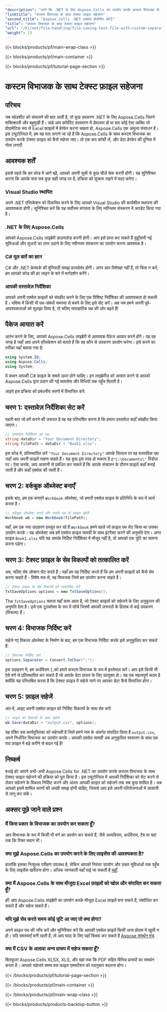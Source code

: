 ```yaml
---
"description": "जानें कि .NET के लिए Aspose.Cells का उपयोग करके कस्टम विभाजक के साथ टेक्स्ट फ़ाइल को कैसे सहेजा जाए। चरण-दर-चरण मार्गदर्शिका और सुझाव शामिल हैं।"
"linktitle": "कस्टम विभाजक के साथ टेक्स्ट फ़ाइल सहेजना"
"second_title": "Aspose.Cells .NET एक्सेल प्रोसेसिंग API"
"title": "कस्टम विभाजक के साथ टेक्स्ट फ़ाइल सहेजना"
"url": "/hi/net/file-handling/file-saving-text-file-with-custom-separator/"
"weight": 13
---
```


{{< blocks/products/pf/main-wrap-class >}}

{{< blocks/products/pf/main-container >}}

{{< blocks/products/pf/tutorial-page-section >}}

# कस्टम विभाजक के साथ टेक्स्ट फ़ाइल सहेजना

## परिचय
जब स्प्रेडशीट को संभालने की बात आती है, तो कुछ उपकरण .NET के लिए Aspose.Cells जितने शक्तिशाली और बहुमुखी हैं। चाहे आप कॉर्पोरेट वातावरण में डेवलपर हों या बस कोई ऐसा व्यक्ति जो प्रोग्रामेटिक रूप से Excel फ़ाइलों में हेरफेर करना चाहता हो, Aspose.Cells एक अमूल्य संसाधन है। इस ट्यूटोरियल में, हम यह पता लगाने जा रहे हैं कि Aspose.Cells के साथ कस्टम विभाजक का उपयोग करके टेक्स्ट फ़ाइल को कैसे सहेजा जाए। तो एक कप कॉफी लें, और डेटा हेरफेर की दुनिया में गोता लगाएँ!
## आवश्यक शर्तें
इससे पहले कि हम कोड में आगे बढ़ें, आपको अपनी सूची से कुछ चीज़ें चेक करनी होंगी। यह सुनिश्चित करना कि आपके पास सब कुछ सही जगह पर है, प्रक्रिया को सुचारू रखने में मदद करेगा।
### Visual Studio स्थापित
अपने .NET एप्लिकेशन को विकसित करने के लिए आपको Visual Studio की कार्यशील स्थापना की आवश्यकता होगी। सुनिश्चित करें कि यह सर्वोत्तम संगतता के लिए नवीनतम संस्करण में अपडेट किया गया है।
### .NET के लिए Aspose.Cells
आपको Aspose.Cells लाइब्रेरी डाउनलोड करनी होगी। आप इसे प्राप्त कर सकते हैं [यहाँ](https://releases.aspose.com/cells/net/)सभी नई सुविधाओं और सुधारों का लाभ उठाने के लिए नवीनतम संस्करण का उपयोग करना आवश्यक है।
### C# मूल बातें का ज्ञान
C# और .NET फ्रेमवर्क की बुनियादी समझ फ़ायदेमंद होगी। अगर आप विशेषज्ञ नहीं हैं, तो चिंता न करें; हम आपको कोड की हर लाइन के बारे में मार्गदर्शन करेंगे।
### आपकी दस्तावेज़ निर्देशिका
आपको अपनी एक्सेल फ़ाइलों को संग्रहीत करने के लिए एक विशिष्ट निर्देशिका की आवश्यकता हो सकती है। भविष्य में किसी भी पथ-संबंधी समस्या से बचने के लिए इसे सेट करें।
अब जब हमने अपनी पूर्व-आवश्यकताओं को सुलझा लिया है, तो चलिए व्यावहारिक पक्ष की ओर बढ़ते हैं!
## पैकेज आयात करें
आरंभ करने के लिए, आपको Aspose.Cells लाइब्रेरी से आवश्यक पैकेज आयात करने होंगे। यह वह जगह है जहाँ आप अपने एप्लिकेशन को बताते हैं कि वह कौन से उपकरण उपयोग करेगा। इसे करने का तरीका यहाँ बताया गया है:
```csharp
using System.IO;
using Aspose.Cells;
using System;
```
ये कथन आपकी C# फ़ाइल के सबसे ऊपर होने चाहिए। इन लाइब्रेरीज़ को आयात करने से आपको Aspose.Cells द्वारा प्रदान की गई क्लासेस और विधियों तक पहुँच मिलती है।

आइये इस प्रक्रिया को प्रबंधनीय चरणों में विभाजित करें:
## चरण 1: दस्तावेज़ निर्देशिका सेट करें
पहली बात जो हमें करने की ज़रूरत है वह यह परिभाषित करना है कि हमारा दस्तावेज़ कहाँ संग्रहीत किया जाएगा। 
```csharp
// दस्तावेज़ निर्देशिका का पथ.
string dataDir = "Your Document Directory";
string filePath = dataDir + "Book1.xlsx";
```
इस कोड में, प्रतिस्थापित करें `"Your Document Directory"` आपके सिस्टम पर वह वास्तविक पथ जहाँ आप अपनी फ़ाइलें रखना चाहते हैं। यह कुछ इस तरह हो सकता है `@"C:\Documents\"` विंडोज़ पर। ऐसा करके, आप आसानी से प्रबंधित कर सकते हैं कि आपके संचालन के दौरान फ़ाइलें कहाँ बनाई जाती हैं और कहाँ एक्सेस की जाती हैं।
## चरण 2: वर्कबुक ऑब्जेक्ट बनाएँ
इसके बाद, हम एक बनाएंगे `Workbook` ऑब्जेक्ट, जो हमारी एक्सेल फ़ाइल के प्रतिनिधि के रूप में कार्य करता है। 
```csharp
// वर्कबुक ऑब्जेक्ट बनाएं और उसके पथ से फ़ाइल खोलें
Workbook wb = new Workbook(filePath);
```
यहाँ, हम एक नया उदाहरण प्रस्तुत कर रहे हैं `Workbook` हमने पहले जो फ़ाइल पथ सेट किया था उसका उपयोग करके। यह ऑब्जेक्ट अब हमें एक्सेल फ़ाइल सामग्री के साथ इंटरैक्ट करने की अनुमति देगा। अगर फ़ाइल `Book1.xlsx` यदि यह आपके निर्दिष्ट निर्देशिका में मौजूद नहीं है, तो आपको एक त्रुटि का सामना करना पड़ेगा।
## चरण 3: टेक्स्ट फ़ाइल के सेव विकल्पों को तत्कालित करें
अब, चलिए सेव ऑप्शन सेट करते हैं। यहाँ हम यह निर्दिष्ट करते हैं कि हम अपनी फ़ाइलों को कैसे सेव करना चाहते हैं - विशेष रूप से, वह विभाजक जिसे हम उपयोग करना चाहते हैं।
```csharp
// टेक्स्ट फ़ाइल के सेव विकल्पों को तत्कालित करें
TxtSaveOptions options = new TxtSaveOptions();
```
The `TxtSaveOptions` क्लास यहाँ काम आता है, जो टेक्स्ट फ़ाइलों को सहेजने के लिए अनुकूलन की अनुमति देता है। इसे एक टूलबॉक्स के रूप में सोचें जिसमें आपकी ज़रूरतों के हिसाब से कई उपकरण (विकल्प) हैं।
## चरण 4: विभाजक निर्दिष्ट करें
सहेजे गए विकल्प ऑब्जेक्ट के निर्माण के बाद, हम एक विभाजक निर्दिष्ट करके इसे अनुकूलित कर सकते हैं:
```csharp
// विभाजक निर्दिष्ट करें
options.Separator = Convert.ToChar(";");
```
इस उदाहरण में, हम अर्धविराम (`;`को हमारे कस्टम विभाजक के रूप में इस्तेमाल करें। आप इसे किसी भी ऐसे वर्ण से प्रतिस्थापित कर सकते हैं जो आपके डेटा प्रारूप के लिए उपयुक्त हो। यह एक महत्वपूर्ण कदम है क्योंकि यह परिभाषित करता है कि टेक्स्ट फ़ाइल में सहेजे जाने पर आपका डेटा कैसे विभाजित होगा।
## चरण 5: फ़ाइल सहेजें
अंत में, आइए अपनी एक्सेल फ़ाइल को निर्दिष्ट विकल्पों के साथ सेव करें!
```csharp
// फ़ाइल को विकल्पों के साथ सहेजें
wb.Save(dataDir + "output.csv", options);
```
यह पंक्ति उस कार्यपुस्तिका को सहेजती है जिसे हमने नाम के अंतर्गत संपादित किया है `output.csv`, अपने निर्धारित विभाजक का उपयोग करके। आपकी एक्सेल सामग्री अब अनुकूलित स्वरूपण के साथ एक पाठ फ़ाइल में बड़े करीने से बदल गई है!
## निष्कर्ष
बधाई हो! आपने अभी-अभी Aspose.Cells for .NET का उपयोग करके कस्टम विभाजक के साथ टेक्स्ट फ़ाइल सहेजने की प्रक्रिया को पूरा किया है। इस ट्यूटोरियल में आपकी निर्देशिका को सेट करने से लेकर सहेजने के विकल्प निर्दिष्ट करने और अंततः आपकी फ़ाइल को सहेजने तक सब कुछ शामिल है। अब आपको इसमें शामिल चरणों की अच्छी समझ होनी चाहिए, जिससे आप इसे अपनी परियोजनाओं में आसानी से लागू कर सकें।
## अक्सर पूछे जाने वाले प्रश्न
### मैं किस प्रकार के विभाजक का उपयोग कर सकता हूँ?
आप विभाजक के रूप में किसी भी वर्ण का उपयोग कर सकते हैं, जैसे अल्पविराम, अर्धविराम, टैब या यहां तक कि रिक्त स्थान भी।
### क्या मुझे Aspose.Cells का उपयोग करने के लिए लाइसेंस की आवश्यकता है?
हालांकि इसका निःशुल्क परीक्षण उपलब्ध है, लेकिन आपको निरंतर उपयोग और उन्नत सुविधाओं तक पहुँच के लिए लाइसेंस खरीदना होगा। अधिक जानकारी यहाँ पाई जा सकती है [यहाँ](https://purchase.aspose.com/buy).
### क्या मैं Aspose.Cells के साथ मौजूदा Excel फ़ाइलों को खोल और संपादित कर सकता हूँ?
हाँ! आप Aspose.Cells लाइब्रेरी का उपयोग करके मौजूदा Excel फ़ाइलें बना सकते हैं, संशोधित कर सकते हैं और सहेज सकते हैं।
### यदि मुझे सेव करते समय कोई त्रुटि आ जाए तो क्या होगा?
अपने फ़ाइल पथ की जाँच करें और सुनिश्चित करें कि आपकी एक्सेल फ़ाइलें किसी अन्य प्रोग्राम में खुली न हों। यदि समस्याएँ बनी रहती हैं, तो आप मदद के लिए यहाँ क्लिक कर सकते हैं [Aspose समर्थन मंच](https://forum.aspose.com/c/cells/9).
### क्या मैं CSV के अलावा अन्य प्रारूप में सहेज सकता हूँ?
बिलकुल! Aspose.Cells XLSX, XLS, और यहां तक कि PDF सहित विभिन्न प्रारूपों का समर्थन करता है। आपको सहेजते समय बस फ़ाइल एक्सटेंशन को तदनुसार बदलना होगा।

{{< /blocks/products/pf/tutorial-page-section >}}

{{< /blocks/products/pf/main-container >}}

{{< /blocks/products/pf/main-wrap-class >}}

{{< blocks/products/products-backtop-button >}}